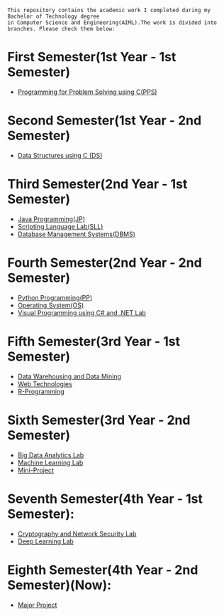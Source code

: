 ```
This repository contains the academic work I completed during my Bachelor of Technology degree
in Computer Science and Engineering(AIML).The work is divided into branches. Please check them below:
```
# First Semester(1st Year - 1st Semester)
- [Programming for Problem Solving using C(PPS)](https://github.com/prabhasg03/Task-Codes/tree/C-language)
# Second Semester(1st Year - 2nd Semester)
- [Data Structures using C (DS)](https://github.com/prabhasg03/Task-Codes/tree/DS-using-C)
# Third Semester(2nd Year - 1st Semester)
- [Java Programming(JP)](https://github.com/prabhasg03/Task-Codes/tree/Java)
- [Scripting Language Lab(SLL)](https://github.com/prabhasg03/Task-Codes/tree/SLL(Scripting-Language-Lab))
- [Database Management Systems(DBMS)](https://github.com/prabhasg03/Task-Codes/tree/DBMS)
# Fourth Semester(2nd Year - 2nd Semester)
- [Python Programming(PP)](https://github.com/prabhasg03/Task-Codes/tree/Python)
- [Operating System(OS)](https://github.com/prabhasg03/Task-Codes/tree/OS(Operating-System))
- [Visual Programming using C# and .NET Lab](https://github.com/prabhasg03/Task-Codes/tree/VP-Lab)
# Fifth Semester(3rd Year - 1st Semester)
- [Data Warehousing and Data Mining](https://github.com/prabhasg03/Task-Codes/tree/Data-Warehousing-and-Data-Mining)
- [Web Technologies](https://github.com/prabhasg03/Task-Codes/tree/Web-Technologies)
- [R-Programming](https://github.com/prabhasg03/Task-Codes/tree/R-Programming)
# Sixth Semester(3rd Year - 2nd Semester)
- [Big Data Analytics Lab](https://github.com/prabhasg03/Task-Codes/tree/Big-Data-Analytics-Lab)
- [Machine Learning Lab](https://github.com/prabhasg03/Task-Codes/tree/Machine-Learning-Lab)
- [Mini-Project](https://github.com/prabhasg03/Task-Codes/tree/Mini-Project)
# Seventh Semester(4th Year - 1st Semester):
- [Cryptography and Network Security Lab](https://github.com/prabhasg03/academic_work/tree/Cryptography-and-Network-Security-Lab)
- [Deep Learning Lab](https://github.com/prabhasg03/academic_work/tree/Deep-Learning-Lab)
# Eighth Semester(4th Year - 2nd Semester)(Now):
- [Major Project](https://github.com/prabhasg03/Task-Codes/tree/)
